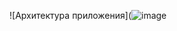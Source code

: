 
![Архитектура приложения](![image](https://github.com/user-attachments/assets/ceb69db3-4d96-487e-af97-439b56ccac73)

